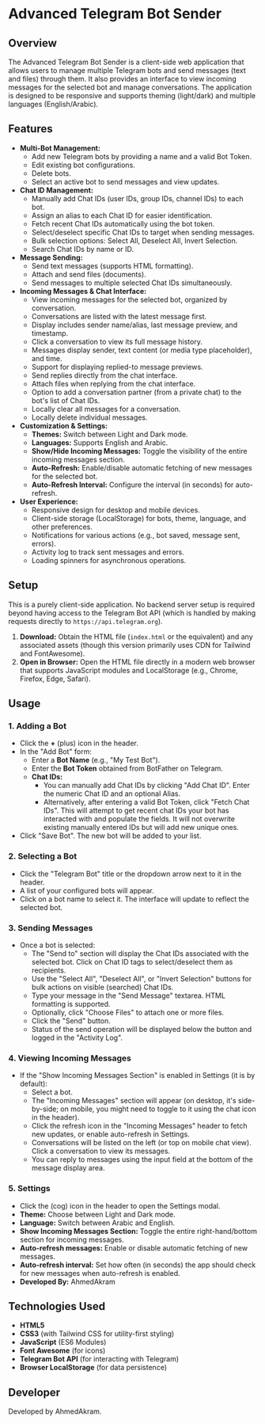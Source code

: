 # Advanced Telegram Bot Sender

## Overview

The Advanced Telegram Bot Sender is a client-side web application that allows users to manage multiple Telegram bots and send messages (text and files) through them. It also provides an interface to view incoming messages for the selected bot and manage conversations. The application is designed to be responsive and supports theming (light/dark) and multiple languages (English/Arabic).

## Features

* **Multi-Bot Management:**
    * Add new Telegram bots by providing a name and a valid Bot Token.
    * Edit existing bot configurations.
    * Delete bots.
    * Select an active bot to send messages and view updates.
* **Chat ID Management:**
    * Manually add Chat IDs (user IDs, group IDs, channel IDs) to each bot.
    * Assign an alias to each Chat ID for easier identification.
    * Fetch recent Chat IDs automatically using the bot token.
    * Select/deselect specific Chat IDs to target when sending messages.
    * Bulk selection options: Select All, Deselect All, Invert Selection.
    * Search Chat IDs by name or ID.
* **Message Sending:**
    * Send text messages (supports HTML formatting).
    * Attach and send files (documents).
    * Send messages to multiple selected Chat IDs simultaneously.
* **Incoming Messages & Chat Interface:**
    * View incoming messages for the selected bot, organized by conversation.
    * Conversations are listed with the latest message first.
    * Display includes sender name/alias, last message preview, and timestamp.
    * Click a conversation to view its full message history.
    * Messages display sender, text content (or media type placeholder), and time.
    * Support for displaying replied-to message previews.
    * Send replies directly from the chat interface.
    * Attach files when replying from the chat interface.
    * Option to add a conversation partner (from a private chat) to the bot's list of Chat IDs.
    * Locally clear all messages for a conversation.
    * Locally delete individual messages.
* **Customization & Settings:**
    * **Themes:** Switch between Light and Dark mode.
    * **Languages:** Supports English and Arabic.
    * **Show/Hide Incoming Messages:** Toggle the visibility of the entire incoming messages section.
    * **Auto-Refresh:** Enable/disable automatic fetching of new messages for the selected bot.
    * **Auto-Refresh Interval:** Configure the interval (in seconds) for auto-refresh.
* **User Experience:**
    * Responsive design for desktop and mobile devices.
    * Client-side storage (LocalStorage) for bots, theme, language, and other preferences.
    * Notifications for various actions (e.g., bot saved, message sent, errors).
    * Activity log to track sent messages and errors.
    * Loading spinners for asynchronous operations.

## Setup

This is a purely client-side application. No backend server setup is required beyond having access to the Telegram Bot API (which is handled by making requests directly to `https://api.telegram.org`).

1.  **Download:** Obtain the HTML file (`index.html` or the equivalent) and any associated assets (though this version primarily uses CDN for Tailwind and FontAwesome).
2.  **Open in Browser:** Open the HTML file directly in a modern web browser that supports JavaScript modules and LocalStorage (e.g., Chrome, Firefox, Edge, Safari).

## Usage

### 1. Adding a Bot
* Click the **+** (plus) icon in the header.
* In the "Add Bot" form:
    * Enter a **Bot Name** (e.g., "My Test Bot").
    * Enter the **Bot Token** obtained from BotFather on Telegram.
    * **Chat IDs:**
        * You can manually add Chat IDs by clicking "Add Chat ID". Enter the numeric Chat ID and an optional Alias.
        * Alternatively, after entering a valid Bot Token, click "Fetch Chat IDs". This will attempt to get recent chat IDs your bot has interacted with and populate the fields. It will not overwrite existing manually entered IDs but will add new unique ones.
* Click "Save Bot". The new bot will be added to your list.

### 2. Selecting a Bot
* Click the "Telegram Bot" title or the dropdown arrow next to it in the header.
* A list of your configured bots will appear.
* Click on a bot name to select it. The interface will update to reflect the selected bot.

### 3. Sending Messages
* Once a bot is selected:
    * The "Send to" section will display the Chat IDs associated with the selected bot. Click on Chat ID tags to select/deselect them as recipients.
    * Use the "Select All", "Deselect All", or "Invert Selection" buttons for bulk actions on visible (searched) Chat IDs.
    * Type your message in the "Send Message" textarea. HTML formatting is supported.
    * Optionally, click "Choose Files" to attach one or more files.
    * Click the "Send" button.
    * Status of the send operation will be displayed below the button and logged in the "Activity Log".

### 4. Viewing Incoming Messages
* If the "Show Incoming Messages Section" is enabled in Settings (it is by default):
    * Select a bot.
    * The "Incoming Messages" section will appear (on desktop, it's side-by-side; on mobile, you might need to toggle to it using the chat icon in the header).
    * Click the refresh icon <i class="fas fa-sync-alt"></i> in the "Incoming Messages" header to fetch new updates, or enable auto-refresh in Settings.
    * Conversations will be listed on the left (or top on mobile chat view). Click a conversation to view its messages.
    * You can reply to messages using the input field at the bottom of the message display area.

### 5. Settings
* Click the <i class="fas fa-cog"></i> (cog) icon in the header to open the Settings modal.
* **Theme:** Choose between Light and Dark mode.
* **Language:** Switch between Arabic and English.
* **Show Incoming Messages Section:** Toggle the entire right-hand/bottom section for incoming messages.
* **Auto-refresh messages:** Enable or disable automatic fetching of new messages.
* **Auto-refresh interval:** Set how often (in seconds) the app should check for new messages when auto-refresh is enabled.
* **Developed By:** AhmedAkram

## Technologies Used

* **HTML5**
* **CSS3** (with Tailwind CSS for utility-first styling)
* **JavaScript** (ES6 Modules)
* **Font Awesome** (for icons)
* **Telegram Bot API** (for interacting with Telegram)
* **Browser LocalStorage** (for data persistence)

## Developer

Developed by AhmedAkram.
